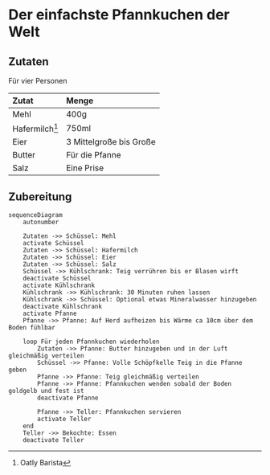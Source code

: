 # Der einfachste Pfannkuchen der Welt

## Zutaten

Für vier Personen

|Zutat|Menge|
|:--|:--|
|Mehl|400g|
|Hafermilch[^1]|750ml|
|Eier|3 Mittelgroße bis Große|
|Butter|Für die Pfanne|
|Salz|Eine Prise|

## Zubereitung

```mermaid
sequenceDiagram
    autonumber
    
    Zutaten ->> Schüssel: Mehl
    activate Schüssel
    Zutaten ->> Schüssel: Hafermilch
    Zutaten ->> Schüssel: Eier
    Zutaten ->> Schüssel: Salz
    Schüssel ->> Kühlschrank: Teig verrühren bis er Blasen wirft
    deactivate Schüssel
    activate Kühlschrank
    Kühlschrank ->> Kühlschrank: 30 Minuten ruhen lassen
    Kühlschrank ->> Schüssel: Optional etwas Mineralwasser hinzugeben
    deactivate Kühlschrank
    activate Pfanne
    Pfanne ->> Pfanne: Auf Herd aufheizen bis Wärme ca 10cm über dem Boden fühlbar
    
    loop Für jeden Pfannkuchen wiederholen
        Zutaten ->> Pfanne: Butter hinzugeben und in der Luft gleichmäßig verteilen
        Schüssel ->> Pfanne: Volle Schöpfkelle Teig in die Pfanne geben
        Pfanne ->> Pfanne: Teig gleichmäßig verteilen
        Pfanne ->> Pfanne: Pfannkuchen wenden sobald der Boden goldgelb und fest ist
        deactivate Pfanne
        
        Pfanne ->> Teller: Pfannkuchen servieren
        activate Teller
    end
    Teller ->> Bekochte: Essen
    deactivate Teller
```

[^1]: Oatly Barista